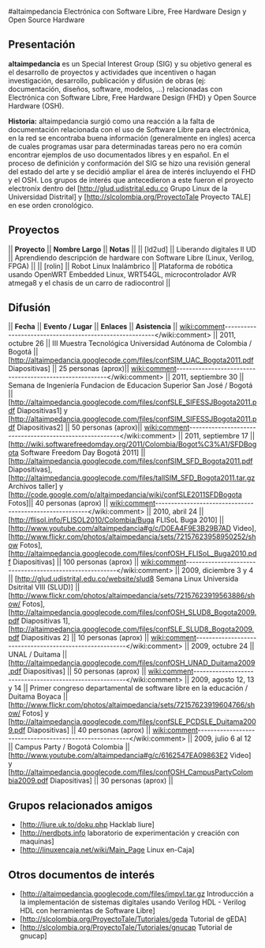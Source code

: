 #altaimpedancia
Electrónica con Software Libre, Free Hardware Design y Open Source Hardware
## Presentación
**altaimpedancia** es un Special Interest Group (SIG) y su objetivo general es el desarrollo de proyectos y actividades que incentiven o hagan investigación, desarrollo, publicación y difusión de obras (ej: documentación, diseños, software, modelos, ...) relacionadas con Electrónica con Software Libre, Free Hardware Design (FHD) y Open Source Hardware (OSH).

**Historia:** altaimpedancia surgió como una reacción a la falta de documentación relacionada con el uso de Software Libre para electrónica, en la red se encontraba buena información (generalmente en ingles) acerca de cuales programas usar para determinadas tareas pero no era común encontrar ejemplos de uso documentados libres y en español. En el proceso de definición y conformación del SIG se hizo una revisión general del estado del arte y se decidió ampliar el área de interés incluyendo el FHD y el OSH. Los grupos de interés que antecedieron a este fueron el proyecto electronix dentro del [http://glud.udistrital.edu.co Grupo Linux de la Universidad Distrital] y [http://slcolombia.org/ProyectoTale Proyecto TALE] en ese orden cronológico.

## Proyectos
|| **Proyecto** || **Nombre Largo** || **Notas** ||
|| [ld2ud] || Liberando digitales II UD || Aprendiendo descripción de hardware con Software Libre (Linux, Verilog, FPGA) ||
|| [rolin] || Robot Linux Inalámbrico || Plataforma de robótica usando OpenWRT Embedded Linux, WRT54GL, microcontrolador AVR atmega8 y el chasis de un carro de radiocontrol ||

## Difusión
|| **Fecha** || **Evento / Lugar** || **Enlaces** || **Asistencia** ||
<wiki:comment>--------------------------------------------------------</wiki:comment>
|| 2011, octubre 26 || III Muestra Tecnológica Universidad Autónoma de Colombia / Bogotá ||[http://altaimpedancia.googlecode.com/files/confSIM_UAC_Bogota2011.pdf Diapositivas] || 25 personas (aprox)||
<wiki:comment>--------------------------------------------------------</wiki:comment>
|| 2011, septiembre 30 || Semana de Ingeniería Fundacion de Educacion Superior San José / Bogotá || [http://altaimpedancia.googlecode.com/files/confSLE_SIFESSJBogota2011.pdf Diapositivas1] y [http://altaimpedancia.googlecode.com/files/confSIM_SIFESSJBogota2011.pdf Diapositivas2] || 50 personas (aprox)||
<wiki:comment>--------------------------------------------------------</wiki:comment>
|| 2011, septiembre 17 || [http://wiki.softwarefreedomday.org/2011/Colombia/Bogot%C3%A1/SFDBogota Software Freedom Day Bogotá 2011] || [http://altaimpedancia.googlecode.com/files/confSIM_SFD_Bogota2011.pdf Diapositivas], [http://altaimpedancia.googlecode.com/files/tallSIM_SFD_Bogota2011.tar.gz Archivos taller] y [http://code.google.com/p/altaimpedancia/wiki/confSLE2011SFDBogota Fotos]|| 40 personas (aprox) ||
<wiki:comment>--------------------------------------------------------</wiki:comment>
|| 2010, abril 24 || [http://flisol.info/FLISOL2010/Colombia/Buga FLISoL Buga 2010] || [http://www.youtube.com/altaimpedancia#g/c/D0EA4F9E3B29B7AD Video], [http://www.flickr.com/photos/altaimpedancia/sets/72157623958950252/show Fotos], [http://altaimpedancia.googlecode.com/files/confOSH_FLISoL_Buga2010.pdf  Diapositivas] || 100 personas (aprox) ||
<wiki:comment>--------------------------------------------------------</wiki:comment>
|| 2009, diciembre 3 y 4 || [http://glud.udistrital.edu.co/website/slud8 Semana Linux Universida Dsitrital VIII (SLUD)] || [http://www.flickr.com/photos/altaimpedancia/sets/72157623919563886/show/ Fotos], [http://altaimpedancia.googlecode.com/files/confOSH_SLUD8_Bogota2009.pdf Diapositivas 1], [http://altaimpedancia.googlecode.com/files/confSLE_SLUD8_Bogota2009.pdf Diapositivas 2] || 10 personas (aprox) ||
<wiki:comment>--------------------------------------------------------</wiki:comment>
|| 2009, octubre 24 || UNAL / Duitama || [http://altaimpedancia.googlecode.com/files/confOSH_UNAD_Duitama2009.pdf Diapositivas] || 50 personas (aprox) ||
<wiki:comment>--------------------------------------------------------</wiki:comment>
|| 2009, agosto 12, 13 y 14 || Primer congreso departamental de software libre en la educación / Duitama Boyaca || [http://www.flickr.com/photos/altaimpedancia/sets/72157623919604766/show/ Fotos] y [http://altaimpedancia.googlecode.com/files/confSLE_PCDSLE_Duitama2009.pdf Diapositivas] || 40 personas (aprox) ||
<wiki:comment>--------------------------------------------------------</wiki:comment>
|| 2009, julio 6 al 12 || Campus Party / Bogotá Colombia || [http://www.youtube.com/altaimpedancia#g/c/6162547EA09863E2 Video] y [http://altaimpedancia.googlecode.com/files/confOSH_CampusPartyColombia2009.pdf Diapositivas] || 30 personas (aprox) ||

## Grupos relacionados amigos
 * [http://liure.uk.to/doku.php Hacklab liure]
 * [http://nerdbots.info laboratorio de experimentación y creación con maquinas]
 * [http://linuxencaja.net/wiki/Main_Page Linux en-Caja]

## Otros documentos de interés
 * [http://altaimpedancia.googlecode.com/files/impvl.tar.gz Introducción a la implementación de sistemas digitales usando Verilog HDL - Verilog HDL con herramientas de Software Libre]
 * [http://slcolombia.org/ProyectoTale/Tutoriales/geda Tutorial de gEDA]
 * [http://slcolombia.org/ProyectoTale/Tutoriales/gnucap Tutorial de gnucap]
